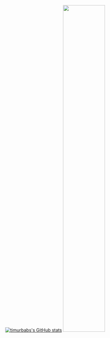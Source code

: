 [![timurbabs's GitHub stats](https://github-readme-stats.vercel.app/api?username=timurbabs&show_icons=true&theme=dark)](https://github.com/anuraghazra/github-readme-stats)
<img width="51.4%" src="https://github-readme-stats.vercel.app/api/top-langs/?username=timurbabs&layout=compact&theme=dark&hide=Jupyter Notebook" />
